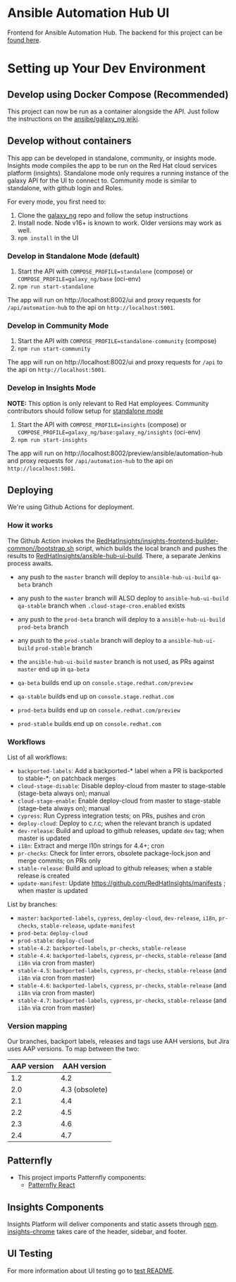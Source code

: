 # Ansible Automation Hub UI

Frontend for Ansible Automation Hub. The backend for this project can be [found here](https://github.com/ansible/galaxy_ng/).

# Setting up Your Dev Environment

## Develop using Docker Compose (Recommended)

This project can now be run as a container alongside the API. Just follow the instructions on the [ansibe/galaxy_ng wiki](https://github.com/ansible/galaxy_ng/wiki/Development-Setup).

## Develop without containers

This app can be developed in standalone, community, or insights mode. Insights mode compiles the app to be run on the Red Hat cloud services platform (insights). Standalone mode only requires a running instance of the galaxy API for the UI to connect to. Community mode is similar to standalone, with github login and Roles.

For every mode, you first need to:

1. Clone the [galaxy_ng](https://github.com/ansible/galaxy_ng) repo and follow the setup instructions
2. Install node. Node v16+ is known to work. Older versions may work as well.
3. `npm install` in the UI

### Develop in Standalone Mode (default)

1. Start the API with `COMPOSE_PROFILE=standalone` (compose) or `COMPOSE_PROFILE=galaxy_ng/base` (oci-env)
2. `npm run start-standalone`

The app will run on http://localhost:8002/ui and proxy requests for `/api/automation-hub` to the api on `http://localhost:5001`.

### Develop in Community Mode

1. Start the API with `COMPOSE_PROFILE=standalone-community` (compose)
2. `npm run start-community`

The app will run on http://localhost:8002/ui and proxy requests for `/api` to the api on `http://localhost:5001`.

### Develop in Insights Mode

**NOTE:** This option is only relevant to Red Hat employees. Community contributors should follow setup for [standalone mode](#develop-in-standalone-mode)

1. Start the API with `COMPOSE_PROFILE=insights` (compose) or `COMPOSE_PROFILE=galaxy_ng/base:galaxy_ng/insights` (oci-env)
2. `npm run start-insights`

The app will run on http://localhost:8002/preview/ansible/automation-hub and proxy requests for `/api/automation-hub` to the api on `http://localhost:5001`.

## Deploying

We're using Github Actions for deployment.

### How it works

The Github Action invokes the [RedHatInsights/insights-frontend-builder-common//bootstrap.sh](https://raw.githubusercontent.com/RedHatInsights/insights-frontend-builder-common/master/src/bootstrap.sh) script, which builds the local branch and pushes the results to [RedHatInsights/ansible-hub-ui-build](https://github.com/RedHatInsights/ansible-hub-ui-build/branches). There, a separate Jenkins process awaits.

- any push to the `master` branch will deploy to `ansible-hub-ui-build` `qa-beta` branch
- any push to the `master` branch will ALSO deploy to `ansible-hub-ui-build` `qa-stable` branch when `.cloud-stage-cron.enabled` exists
- any push to the `prod-beta` branch will deploy to a `ansible-hub-ui-build` `prod-beta` branch
- any push to the `prod-stable` branch will deploy to a `ansible-hub-ui-build` `prod-stable` branch
- the `ansible-hub-ui-build` `master` branch is not used, as PRs against `master` end up in `qa-beta`

- `qa-beta` builds end up on `console.stage.redhat.com/preview`
- `qa-stable` builds end up on `console.stage.redhat.com`
- `prod-beta` builds end up on `console.redhat.com/preview`
- `prod-stable` builds end up on `console.redhat.com`

### Workflows

List of all workflows:

- `backported-labels`: Add a backported-* label when a PR is backported to stable-*; on patchback merges
- `cloud-stage-disable`: Disable deploy-cloud from master to stage-stable (stage-beta always on); manual
- `cloud-stage-enable`: Enable deploy-cloud from master to stage-stable (stage-beta always on); manual
- `cypress`: Run Cypress integration tests; on PRs, pushes and cron
- `deploy-cloud`: Deploy to c.r.c; when the relevant branch is updated
- `dev-release`: Build and upload to github releases, update `dev` tag; when master is updated
- `i18n`: Extract and merge l10n strings for 4.4+; cron
- `pr-checks`: Check for linter errors, obsolete package-lock.json and merge commits; on PRs only
- `stable-release`: Build and upload to github releases; when a stable release is created
- `update-manifest`: Update https://github.com/RedHatInsights/manifests ; when master is updated

List by branches:

- `master`: `backported-labels`, `cypress`, `deploy-cloud`, `dev-release`, `i18n`, `pr-checks`, `stable-release`, `update-manifest`
- `prod-beta`: `deploy-cloud`
- `prod-stable`: `deploy-cloud`
- `stable-4.2`: `backported-labels`, `pr-checks`, `stable-release`
- `stable-4.4`: `backported-labels`, `cypress`, `pr-checks`, `stable-release` (and `i18n` via cron from master)
- `stable-4.5`: `backported-labels`, `cypress`, `pr-checks`, `stable-release` (and `i18n` via cron from master)
- `stable-4.6`: `backported-labels`, `cypress`, `pr-checks`, `stable-release` (and `i18n` via cron from master)
- `stable-4.7`: `backported-labels`, `cypress`, `pr-checks`, `stable-release` (and `i18n` via cron from master)

### Version mapping

Our branches, backport labels, releases and tags use AAH versions, but Jira uses AAP versions.
To map between the two:

|AAP version|AAH version|
|-|-|
|1.2|4.2|
|2.0|4.3 (obsolete)|
|2.1|4.4|
|2.2|4.5|
|2.3|4.6|
|2.4|4.7|

## Patternfly

- This project imports Patternfly components:
  - [Patternfly React](https://github.com/patternfly/patternfly-react)

## Insights Components

Insights Platform will deliver components and static assets through [npm](https://www.npmjs.com/package/@red-hat-insights/insights-frontend-components). [insights-chrome](https://github.com/RedHatInsights/insights-chrome) takes care of the header, sidebar, and footer.

## UI Testing

For more information about UI testing go to [test README](https://github.com/ansible/ansible-hub-ui/tree/master/test/README.md).
